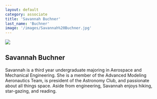 ```yaml
---
layout: default
category: associate
title: 'Savannah Buchner'
last_name: 'Buchner'
image: '/images/Savannah%20Buchner.jpg'
---
```


<img src="{{ page.image }}">

<h2 class="team-title">Savannah Buchner</h2>
<h4 class="team-position"></h4>
<p>Savannah is a third year undergraduate majoring in Aerospace and Mechanical Engineering. She is a member of the Advanced Modeling Aeronautics Team, is president of the Astronomy Club, and passionate about all things space. Aside from engineering, Savannah enjoys hiking, star-gazing, and reading.</p>
<ul class="team-member-other-info"></ul>
